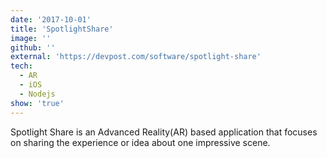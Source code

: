 ```yaml
---
date: '2017-10-01'
title: 'SpotlightShare'
image: ''
github: ''
external: 'https://devpost.com/software/spotlight-share'
tech:
  - AR
  - iOS
  - Nodejs
show: 'true'
---
```


Spotlight Share is an Advanced Reality(AR) based application that focuses on sharing the experience or idea about one impressive scene.
